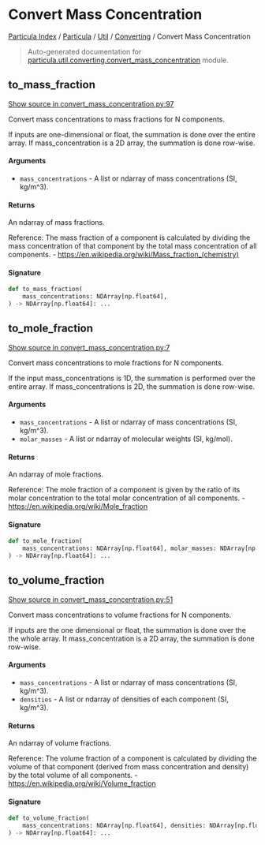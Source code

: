 # Convert Mass Concentration

[Particula Index](../../../README.md#particula-index) / [Particula](../../index.md#particula) / [Util](../index.md#util) / [Converting](./index.md#converting) / Convert Mass Concentration

> Auto-generated documentation for [particula.util.converting.convert_mass_concentration](https://github.com/Gorkowski/particula/blob/main/particula/util/converting/convert_mass_concentration.py) module.

## to_mass_fraction

[Show source in convert_mass_concentration.py:97](https://github.com/Gorkowski/particula/blob/main/particula/util/converting/convert_mass_concentration.py#L97)

Convert mass concentrations to mass fractions for N components.

If inputs are one-dimensional or float, the summation is done over the
entire array. If mass_concentration is a 2D array, the summation is done
row-wise.

#### Arguments

- `mass_concentrations` - A list or ndarray of mass concentrations
    (SI, kg/m^3).

#### Returns

An ndarray of mass fractions.

Reference:
    The mass fraction of a component is calculated by dividing the mass
    concentration of that component by the total mass concentration of
    all components.
    - https://en.wikipedia.org/wiki/Mass_fraction_(chemistry)

#### Signature

```python
def to_mass_fraction(
    mass_concentrations: NDArray[np.float64],
) -> NDArray[np.float64]: ...
```



## to_mole_fraction

[Show source in convert_mass_concentration.py:7](https://github.com/Gorkowski/particula/blob/main/particula/util/converting/convert_mass_concentration.py#L7)

Convert mass concentrations to mole fractions for N components.

If the input mass_concentrations is 1D, the summation is performed over the
entire array. If mass_concentrations is 2D, the summation is done row-wise.

#### Arguments

- `mass_concentrations` - A list or ndarray of mass concentrations
    (SI, kg/m^3).
- `molar_masses` - A list or ndarray of molecular weights (SI, kg/mol).

#### Returns

An ndarray of mole fractions.

Reference:
    The mole fraction of a component is given by the ratio of its molar
    concentration to the total molar concentration of all components.
    - https://en.wikipedia.org/wiki/Mole_fraction

#### Signature

```python
def to_mole_fraction(
    mass_concentrations: NDArray[np.float64], molar_masses: NDArray[np.float64]
) -> NDArray[np.float64]: ...
```



## to_volume_fraction

[Show source in convert_mass_concentration.py:51](https://github.com/Gorkowski/particula/blob/main/particula/util/converting/convert_mass_concentration.py#L51)

Convert mass concentrations to volume fractions for N components.

If inputs are the one dimensional or float, the summation is done over the
the whole array. It mass_concentration is a 2D array, the summation is done
row-wise.

#### Arguments

- `mass_concentrations` - A list or ndarray of mass concentrations
    (SI, kg/m^3).
- `densities` - A list or ndarray of densities of each component
    (SI, kg/m^3).

#### Returns

An ndarray of volume fractions.

Reference:
    The volume fraction of a component is calculated by dividing the volume
    of that component (derived from mass concentration and density) by the
    total volume of all components.
    - https://en.wikipedia.org/wiki/Volume_fraction

#### Signature

```python
def to_volume_fraction(
    mass_concentrations: NDArray[np.float64], densities: NDArray[np.float64]
) -> NDArray[np.float64]: ...
```
